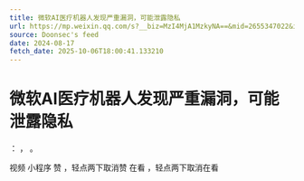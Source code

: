 ```yaml
---
title: 微软AI医疗机器人发现严重漏洞，可能泄露隐私
url: https://mp.weixin.qq.com/s?__biz=MzI4MjA1MzkyNA==&mid=2655347022&idx=1&sn=f68cc72cfe2cc76d9f1983dae65e8959
source: Doonsec's feed
date: 2024-08-17
fetch_date: 2025-10-06T18:00:41.133210
---
```


# 微软AI医疗机器人发现严重漏洞，可能泄露隐私

：
，
。

视频
小程序
赞
，轻点两下取消赞
在看
，轻点两下取消在看
